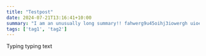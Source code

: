 ```yaml
---
title: "Testpost"
date: 2024-07-21T13:16:41+10:00
summary: "I am an unusually long summary!! fahwerg9u45oihj3iowergh uioerhgugj23rgjn49weurghj euoirgj ouiestjrgioearfgiesrj giegf-o234i 5t90 234u90423jrt 83jbow jfoje9uit ji04uojgj o345ejh0823 t3ihj4fj 32idxj39mt34joernmiod fnm23489 j45t9g hj0irj230."
tags: ['tag1', 'tag2']
---
```


Typing typing text
